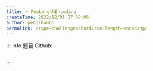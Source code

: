 ```yaml
---
title: ➖ RunLengthEncoding
createTime: 2022/12/01 07:50:06
author: pengzhanbo
permalink: /type-challenges/hard/run-length-encoding/
---
```


::: info 题目
Github: []()

```ts

```

:::
